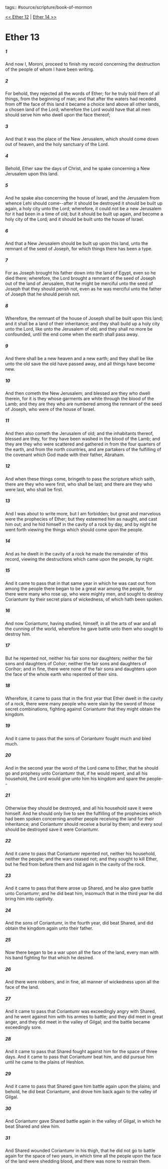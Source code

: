tags:: #source/scripture/book-of-mormon

[<< Ether 12](/Book_of_Mormon/14_Ether/Ether_12.md) | [Ether 14 >>](/Book_of_Mormon/14_Ether/Ether_14.md)

# Ether 13

##### 1

And now I, Moroni, proceed to finish my record concerning the destruction of the people of whom I have been writing.

##### 2

For behold, they rejected all the words of Ether; for he truly told them of all things, from the beginning of man; and that after the waters had receded from off the face of this land it became a choice land above all other lands, a chosen land of the Lord; wherefore the Lord would have that all men should serve him who dwell upon the face thereof;

##### 3

And that it was the place of the New Jerusalem, which should come down out of heaven, and the holy sanctuary of the Lord.

##### 4

Behold, Ether saw the days of Christ, and he spake concerning a New Jerusalem upon this land.

##### 5

And he spake also concerning the house of Israel, and the Jerusalem from whence Lehi should come--after it should be destroyed it should be built up again, a holy city unto the Lord; wherefore, it could not be a new Jerusalem for it had been in a time of old; but it should be built up again, and become a holy city of the Lord; and it should be built unto the house of Israel.

##### 6

And that a New Jerusalem should be built up upon this land, unto the remnant of the seed of Joseph, for which things there has been a type.

##### 7

For as Joseph brought his father down into the land of Egypt, even so he died there; wherefore, the Lord brought a remnant of the seed of Joseph out of the land of Jerusalem, that he might be merciful unto the seed of Joseph that they should perish not, even as he was merciful unto the father of Joseph that he should perish not.

##### 8

Wherefore, the remnant of the house of Joseph shall be built upon this land; and it shall be a land of their inheritance; and they shall build up a holy city unto the Lord, like unto the Jerusalem of old; and they shall no more be confounded, until the end come when the earth shall pass away.

##### 9

And there shall be a new heaven and a new earth; and they shall be like unto the old save the old have passed away, and all things have become new.

##### 10

And then cometh the New Jerusalem; and blessed are they who dwell therein, for it is they whose garments are white through the blood of the Lamb; and they are they who are numbered among the remnant of the seed of Joseph, who were of the house of Israel.

##### 11

And then also cometh the Jerusalem of old; and the inhabitants thereof, blessed are they, for they have been washed in the blood of the Lamb; and they are they who were scattered and gathered in from the four quarters of the earth, and from the north countries, and are partakers of the fulfilling of the covenant which God made with their father, Abraham.

##### 12

And when these things come, bringeth to pass the scripture which saith, there are they who were first, who shall be last; and there are they who were last, who shall be first.

##### 13

And I was about to write more, but I am forbidden; but great and marvelous were the prophecies of Ether; but they esteemed him as naught, and cast him out; and he hid himself in the cavity of a rock by day, and by night he went forth viewing the things which should come upon the people.

##### 14

And as he dwelt in the cavity of a rock he made the remainder of this record, viewing the destructions which came upon the people, by night.

##### 15

And it came to pass that in that same year in which he was cast out from among the people there began to be a great war among the people, for there were many who rose up, who were mighty men, and sought to destroy Coriantumr by their secret plans of wickedness, of which hath been spoken.

##### 16

And now Coriantumr, having studied, himself, in all the arts of war and all the cunning of the world, wherefore he gave battle unto them who sought to destroy him.

##### 17

But he repented not, neither his fair sons nor daughters; neither the fair sons and daughters of Cohor; neither the fair sons and daughters of Corihor; and in fine, there were none of the fair sons and daughters upon the face of the whole earth who repented of their sins.

##### 18

Wherefore, it came to pass that in the first year that Ether dwelt in the cavity of a rock, there were many people who were slain by the sword of those secret combinations, fighting against Coriantumr that they might obtain the kingdom.

##### 19

And it came to pass that the sons of Coriantumr fought much and bled much.

##### 20

And in the second year the word of the Lord came to Ether, that he should go and prophesy unto Coriantumr that, if he would repent, and all his household, the Lord would give unto him his kingdom and spare the people--

##### 21

Otherwise they should be destroyed, and all his household save it were himself. And he should only live to see the fulfilling of the prophecies which had been spoken concerning another people receiving the land for their inheritance; and Coriantumr should receive a burial by them; and every soul should be destroyed save it were Coriantumr.

##### 22

And it came to pass that Coriantumr repented not, neither his household, neither the people; and the wars ceased not; and they sought to kill Ether, but he fled from before them and hid again in the cavity of the rock.

##### 23

And it came to pass that there arose up Shared, and he also gave battle unto Coriantumr; and he did beat him, insomuch that in the third year he did bring him into captivity.

##### 24

And the sons of Coriantumr, in the fourth year, did beat Shared, and did obtain the kingdom again unto their father.

##### 25

Now there began to be a war upon all the face of the land, every man with his band fighting for that which he desired.

##### 26

And there were robbers, and in fine, all manner of wickedness upon all the face of the land.

##### 27

And it came to pass that Coriantumr was exceedingly angry with Shared, and he went against him with his armies to battle; and they did meet in great anger, and they did meet in the valley of Gilgal; and the battle became exceedingly sore.

##### 28

And it came to pass that Shared fought against him for the space of three days. And it came to pass that Coriantumr beat him, and did pursue him until he came to the plains of Heshlon.

##### 29

And it came to pass that Shared gave him battle again upon the plains; and behold, he did beat Coriantumr, and drove him back again to the valley of Gilgal.

##### 30

And Coriantumr gave Shared battle again in the valley of Gilgal, in which he beat Shared and slew him.

##### 31

And Shared wounded Coriantumr in his thigh, that he did not go to battle again for the space of two years, in which time all the people upon the face of the land were shedding blood, and there was none to restrain them.
